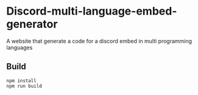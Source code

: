 # Discord-multi-language-embed-generator

A website that generate a code for a discord embed in multi programming languages

## Build

```
npm install
npm run build
```
